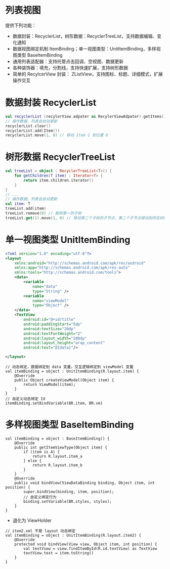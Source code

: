 # 列表视图

提供下列功能：
- 数据封装：RecyclerList，树形数据：RecyclerTreeList，支持数据编辑、变化通知
- 数据视图绑定机制 ItemBinding；单一视图类型：UnitItemBinding，多样视图类型 BaseItemBinding
- 通用列表适配器：支持托管点击回调、空视图、数据更新
- 各种装饰器：填充，分割线，支持快速扩展，支持树形数据
- 简单的 RecylcerView 封装： ZListView，支持图标、标题、详细模式，扩展操作交互

# 数据封装 RecyclerList
``` kotlin
val recyclerList (recylerView.adpater as RecylerViewAdpater).getItems()
// 操作数据，列表会自动更新
recyclerList.clear()
recyclerList.add(Item())
recyclerList.move(1, 0) // 移动 Item 1 到位置 0
```

# 树形数据 RecyclerTreeList
``` kotlin
val treeList = object : RecyclerTreeList<T>() {
    fun getChildren(T item) : Iterator<T> {
        return item.children.iterator()
    }
}
// ...
// 操作数据，列表会自动更新
val item: T
treeList.add(item)
treeList.remove(0) // 删除第一的子树
treeList.get(1).move(1, 0) // 移动第二个子树的子节点，第二个子节点移动到所在树的最前面
```

# 单一视图类型 UnitItemBinding
``` xml
<?xml version="1.0" encoding="utf-8"?>
<layout
    xmlns:android="http://schemas.android.com/apk/res/android"
    xmlns:app="http://schemas.android.com/apk/res-auto"
    xmlns:tools="http://schemas.android.com/tools">
    <data>
        <variable
            name="data"
            type="String" />
        <variable
            name="viewModel"
            type="Object" />
    </data>
    <TextView
        android:id="@+id/title"
        android:paddingStart="5dp"
        android:textSize="20dp"
        android:textFontWeight="2"
        android:layout_width="200dp"
        android:layout_height="wrap_content"
        android:text="@{data}"/>

</layout>
```

```
// 动态绑定，数据绑定到 data 变量，交互逻辑绑定到 viewModel 变量
val itemBinding = object : UnitItemBinding(R.layout.item) {
    @Override
    public Object createViewModel(Object item) {
        return ViewModel(item);
    }
}
// 自定义动态绑定 Id
itemBinding.setBindVariable(BR.item, BR.vm)
```

# 多样视图类型 BaseItemBinding

```
val itemBinding = object : BaseItemBinding() {
    @Override
    public int getItemViewType(Object item) {
        if (item is A) {
            return R.layout.item_a
        } else {
            return R.layout.item_b
        }
    }
    @Override
    public void bindView(ViewDataBinding binding, Object item, int position) {
        super.bindView(binding, item, position);
        // 自定义绑定行为
        binding.setVariable(BR.styles, styles);
    }
}
```
* 退化为 ViewHolder
```
// item2.xml 不是 layout 动态绑定
val itemBinding = object : UnitItemBinding(R.layout.item2) {
    @Override
    protected void bindView(View view, Object item, int position) {
        val textView = view.findItemById(R.id.textView) as TextView
        textView.text = item.toString()
    }
}
```

